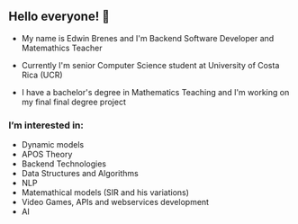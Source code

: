 ## Hello everyone! 👋

- My name is Edwin Brenes and I'm Backend Software Developer and Matemathics Teacher

- Currently I'm senior Computer Science student at University of Costa Rica (UCR)

- I have a bachelor's degree in Mathematics Teaching and I'm working on my final final degree project

### I’m interested in:

- Dynamic models
- APOS Theory
- Backend Technologies
- Data Structures and Algorithms
- NLP
- Matemathical models (SIR and his variations)
- Video Games, APIs and webservices development
- AI

<!---
EdwinJosue16/EdwinJosue16 is a ✨ special ✨ repository because its `README.md` (this file) appears on your GitHub profile.
You can click the Preview link to take a look at your changes.
--->

